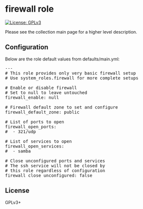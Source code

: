 # firewall role

[![License: GPLv3](https://img.shields.io/badge/license-GPLv3-brightgreen.svg)](https://www.gnu.org/licenses/gpl-3.0)

Please see the collection main page for a higher level description.

## Configuration

Below are the role default values from defaults/main.yml:

<pre>
---
# This role provides only very basic firewall setup
# Use system_roles.firewall for more complete setups

# Enable or disable firewall
# Set to null to leave untouched
firewall_enable: null

# Firewall default zone to set and configure
firewall_default_zone: public

# List of ports to open
firewall_open_ports:
#  - 321/udp

# List of services to open
firewall_open_services:
#  - samba

# Close unconfigured ports and services
# The ssh service will not be closed by
# this role regardless of configuration
firewall_close_unconfigured: false
</pre>

## License

GPLv3+
